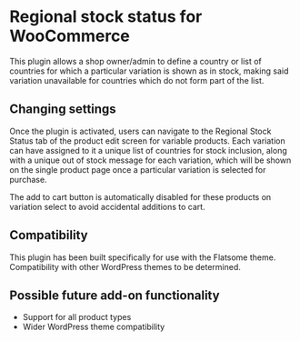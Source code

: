 # Regional stock status for WooCommerce

This plugin allows a shop owner/admin to define a country or list of countries for which a particular variation is shown as in stock, making said variation unavailable for countries which do not form part of the list.

## Changing settings

Once the plugin is activated, users can navigate to the Regional Stock Status tab of the product edit screen for variable products. Each variation can have assigned to it a unique list of countries for stock inclusion, along with a unique out of stock message for each variation, which will be shown on the single product page once a particular variation is selected for purchase.

The add to cart button is automatically disabled for these products on variation select to avoid accidental additions to cart.

## Compatibility

This plugin has been built specifically for use with the Flatsome theme. Compatibility with other WordPress themes to be determined.

## Possible future add-on functionality

- Support for all product types
- Wider WordPress theme compatibility